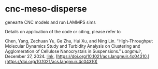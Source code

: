 # cnc-meso-disperse
genearte CNC models and run LAMMPS sims

Details on application of the code or citing, please refer to

Chen, Yang, Zechuan Yu, Ge Zhu, Hui Xu, and Ning Lin. “High-Throughput Molecular Dynamics Study and Turbidity Analysis on Clustering and Agglomeration of Cellulose Nanocrystals in Suspensions.” *Langmuir*, December 27, 2024. [link](https://doi.org/10.1021/acs.langmuir.4c04310), [https://doi.org/10.1021/acs.langmuir.4c04310.](https://doi.org/10.1021/acs.langmuir.4c04310)

